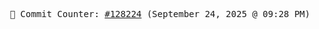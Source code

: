 <p align="center">
    <samp>
        📮 Commit Counter: <a href="https://github.com/Javascript-void0/Javascript-void0/commits/main">#128224</a> (September 24, 2025 @ 09:28 PM)
    </samp>
</p>